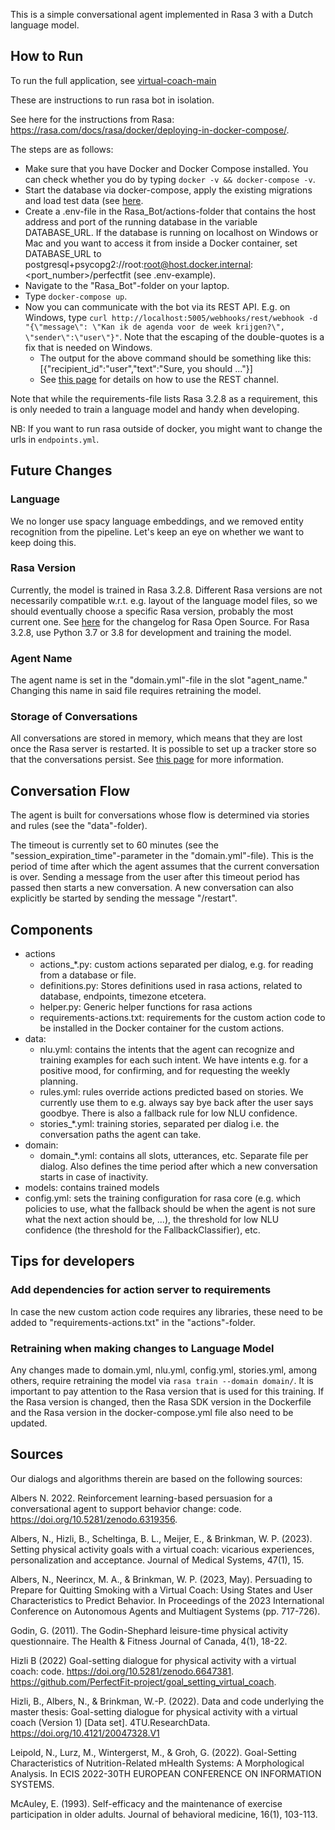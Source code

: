 This is a simple conversational agent implemented in Rasa 3 with a Dutch language model.

## How to Run
To run the full application, see [virtual-coach-main](https://github.com/PerfectFit-project/virtual-coach-main)

These are instructions to run rasa bot in isolation.

See here for the instructions from Rasa: https://rasa.com/docs/rasa/docker/deploying-in-docker-compose/.

The steps are as follows:
- Make sure that you have Docker and Docker Compose installed. You can check whether you do by typing `docker -v && docker-compose -v`.
- Start the database via docker-compose, apply the existing migrations and load test data (see [here](https://github.com/PerfectFit-project/virtual-coach-db).
- Create a .env-file in the Rasa_Bot/actions-folder that contains the host address and port of the running database in the variable DATABASE_URL. If the database is running on localhost on Windows or Mac and you want to access it from inside a Docker container, set DATABASE_URL to postgresql+psycopg2://root:root@host.docker.internal:<port_number>/perfectfit (see .env-example).
- Navigate to the "Rasa_Bot"-folder on your laptop.
- Type `docker-compose up`.
- Now you can communicate with the bot via its REST API. E.g. on Windows, type `curl http://localhost:5005/webhooks/rest/webhook -d "{\"message\": \"Kan ik de agenda voor de week krijgen?\", \"sender\":\"user\"}"`. Note that the escaping of the double-quotes is a fix that is needed on Windows.
   - The output for the above command should be something like this: [{"recipient_id":"user","text":"Sure, you should ..."}]
   - See [this page](https://rasa.com/docs/rasa/connectors/your-own-website#restinput) for details on how to use the REST channel.

Note that while the requirements-file lists Rasa 3.2.8 as a requirement, this is only needed to train a language model and handy when developing.

NB: If you want to run rasa outside of docker, you might want to change the urls
in `endpoints.yml`.

## Future Changes
### Language
We no longer use spacy language embeddings, and we removed entity recognition from the pipeline. Let's keep an eye on whether we want to keep doing this.

### Rasa Version
Currently, the model is trained in Rasa 3.2.8. Different Rasa versions are not necessarily compatible w.r.t. e.g. layout of the language model files, so we should eventually choose a specific Rasa version, probably the most current one. See [here](https://rasa.com/docs/rasa/changelog) for the changelog for Rasa Open Source. For Rasa 3.2.8, use Python 3.7 or 3.8 for development and training the model.

### Agent Name
The agent name is set in the "domain.yml"-file in the slot "agent_name." Changing this name in said file requires retraining the model. 

### Storage of Conversations
All conversations are stored in memory, which means that they are lost once the Rasa server is restarted. It is possible to set up a tracker store so that the conversations persist. See [this page](https://rasa.com/docs/rasa/tracker-stores) for more information.

## Conversation Flow
The agent is built for conversations whose flow is determined via stories and rules (see the "data"-folder).

The timeout is currently set to 60 minutes (see the "session_expiration_time"-parameter in the "domain.yml"-file). This is the period of time after which the agent assumes that the current conversation is over. Sending a message from the user after this timeout period has passed then starts a new conversation. A new conversation can also explicitly be started by sending the message "/restart".

## Components

- actions
   - actions_*.py: custom actions separated per dialog, e.g. for reading from a database or file.
   - definitions.py: Stores definitions used in rasa actions, related to database, endpoints, timezone etcetera.
   - helper.py: Generic helper functions for rasa actions
   - requirements-actions.txt: requirements for the custom action code to be installed in the Docker container for the custom actions.
- data:
   - nlu.yml: contains the intents that the agent can recognize and training examples for each such intent. We have intents e.g. for a positive mood, for confirming, and for requesting the weekly planning.
   - rules.yml: rules override actions predicted based on stories. We currently use them to e.g. always say bye back after the user says goodbye. There is also a fallback rule for low NLU confidence.
   - stories_*.yml: training stories, separated per dialog i.e. the conversation paths the agent can take.
- domain:
  - domain_*.yml: contains all slots, utterances, etc. Separate file per dialog. 
     Also defines the time period after which a new conversation starts in case of inactivity.
- models: contains trained models
- config.yml: sets the training configuration for rasa core (e.g. which policies to use, what the fallback should be when the agent is not sure what the next action should be, ...), the threshold for low NLU confidence (the threshold for the FallbackClassifier), etc.

## Tips for developers

### Add dependencies for action server to requirements
In case the new custom action code requires any libraries, these need to be added to "requirements-actions.txt" in the "actions"-folder.

### Retraining when making changes to Language Model
Any changes made to domain.yml, nlu.yml, config.yml, stories.yml, among others, require retraining the model via `rasa train --domain domain/`. It is important to pay attention to the Rasa version that is used for this training. If the Rasa version is changed, then the Rasa SDK version in the Dockerfile and the Rasa version in the docker-compose.yml file also need to be updated.

## Sources

Our dialogs and algorithms therein are based on the following sources:

   Albers N. 2022. Reinforcement learning-based persuasion for a conversational agent to support behavior change: code. https://doi.org/10.5281/zenodo.6319356.

   Albers, N., Hizli, B., Scheltinga, B. L., Meijer, E., & Brinkman, W. P. (2023). Setting physical activity goals with a virtual coach: vicarious experiences, personalization and acceptance. Journal of Medical Systems, 47(1), 15.

   Albers, N., Neerincx, M. A., & Brinkman, W. P. (2023, May). Persuading to Prepare for Quitting Smoking with a Virtual Coach: Using States and User Characteristics to Predict Behavior. In Proceedings of the 2023 International Conference on Autonomous Agents and Multiagent Systems (pp. 717-726).

   Godin, G. (2011). The Godin-Shephard leisure-time physical activity questionnaire. The Health & Fitness Journal of Canada, 4(1), 18-22.

   Hizli B (2022) Goal-setting dialogue for physical activity with a virtual coach: code. https://doi.org/10.5281/zenodo.6647381. https://github.com/PerfectFit-project/goal_setting_virtual_coach.

   Hizli, B., Albers, N., & Brinkman, W.-P. (2022). Data and code underlying the master thesis: Goal-setting dialogue for physical activity with a virtual coach (Version 1) [Data set]. 4TU.ResearchData. https://doi.org/10.4121/20047328.V1

   Leipold, N., Lurz, M., Wintergerst, M., & Groh, G. (2022). Goal-Setting Characteristics of Nutrition-Related mHealth Systems: A Morphological Analysis. In ECIS 2022-30TH EUROPEAN CONFERENCE ON INFORMATION SYSTEMS.

   McAuley, E. (1993). Self-efficacy and the maintenance of exercise participation in older adults. Journal of behavioral medicine, 16(1), 103-113.